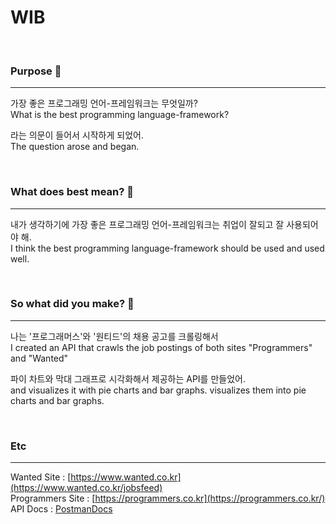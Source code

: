 # WIB
<br>

### Purpose 🎯
---
가장 좋은 프로그래밍 언어-프레임워크는 무엇일까?<br>
What is the best programming language-framework?

라는 의문이 들어서 시작하게 되었어.<br>
The question arose and began.

<br>

### What does best mean? 📮
---
내가 생각하기에 가장 좋은 프로그래밍 언어-프레임워크는 취업이 잘되고 잘 사용되어야 해.<br>
I think the best programming language-framework should be used and used well.

<br>

### So what did you make? 🌳
---
나는 '프로그래머스'와 '원티드'의 채용 공고를 크롤링해서<br>
I created an API that crawls the job postings of both sites "Programmers" and "Wanted"

파이 차트와 막대 그래프로 시각화해서 제공하는 API를 만들었어.<br>
and visualizes it with pie charts and bar graphs.
visualizes them into pie charts and bar graphs.


<br>

### Etc
---
Wanted Site : [https://www.wanted.co.kr](https://www.wanted.co.kr/jobsfeed)<br>
Programmers Site : [https://programmers.co.kr](https://programmers.co.kr/)<br>
API Docs : [PostmanDocs](https://documenter.getpostman.com/view/20482645/2s93z3fkm6)
